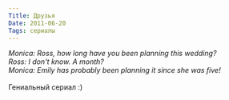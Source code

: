 ```yaml
---
Title: Друзья
Date: 2011-06-20
Tags: сериалы
---
```


<div class="text"><i>Monica: Ross, how long have you been planning this wedding?<br />
Ross: I don't know. A month?<br />
Monica: Emily has probably been planning it since she was five!</i><br /><br />
Гениальный сериал :)</div>